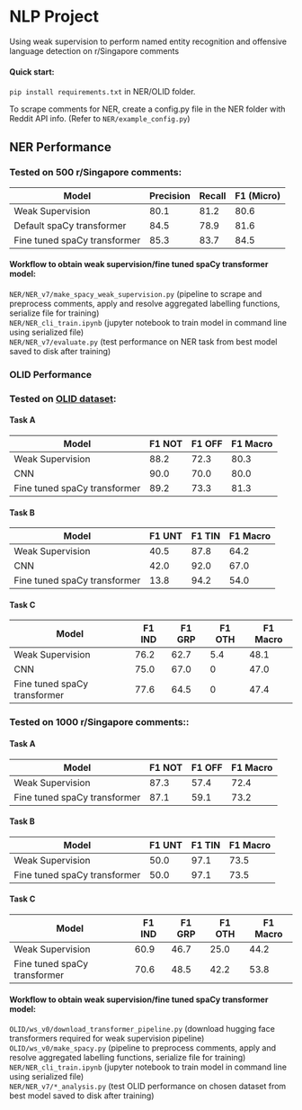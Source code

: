 # NLP Project
Using weak supervision to perform named entity recognition and offensive language detection on r/Singapore comments

#### Quick start: 
`pip install requirements.txt` in NER/OLID folder.

To scrape comments for NER, create a config.py file in the NER folder with Reddit API info. (Refer to `NER/example_config.py`)

## NER Performance

### Tested on 500 r/Singapore comments:
|Model     |Precision|Recall|F1 (Micro)|
| -------- | ------- | ---- | ---- |
|Weak Supervision|80.1|81.2|80.6|
|Default spaCy transformer|84.5|78.9|81.6|
|Fine tuned spaCy transformer|85.3|83.7|84.5|  
  
#### Workflow to obtain weak supervision/fine tuned spaCy transformer model:  
`NER/NER_v7/make_spacy_weak_supervision.py` (pipeline to scrape and preprocess comments, apply and resolve aggregated labelling functions, serialize file for training)  
`NER/NER_cli_train.ipynb` (jupyter notebook to train model in command line using serialized file)  
`NER/NER_v7/evaluate.py` (test performance on NER task from best model saved to disk after training)  


### OLID Performance

### Tested on [OLID dataset](https://sites.google.com/site/offensevalsharedtask/olid):

#### Task A
|Model|F1 NOT|F1 OFF|F1 Macro|
| --- | --- | --- | --- |
|Weak Supervision|88.2|72.3|80.3|
|CNN|90.0|70.0|80.0|
|Fine tuned spaCy transformer|89.2|73.3|81.3|  

#### Task B
|Model|F1 UNT|F1 TIN|F1 Macro|
| --- | --- | --- | --- |
|Weak Supervision|40.5|87.8|64.2|
|CNN|42.0|92.0|67.0|
|Fine tuned spaCy transformer|13.8|94.2|54.0|  

#### Task C
|Model|F1 IND|F1 GRP|F1 OTH|F1 Macro|
| --- | --- | --- | --- | --- |
|Weak Supervision|76.2|62.7|5.4|48.1|
|CNN|75.0|67.0|0|47.0|
|Fine tuned spaCy transformer|77.6|64.5|0|47.4|

### Tested on 1000 r/Singapore comments::

#### Task A
|Model|F1 NOT|F1 OFF|F1 Macro|
| --- | --- | --- | --- |
|Weak Supervision|87.3|57.4|72.4|
|Fine tuned spaCy transformer|87.1|59.1|73.2|  

#### Task B
|Model|F1 UNT|F1 TIN|F1 Macro|
| --- | --- | --- | --- |
|Weak Supervision|50.0|97.1|73.5|
|Fine tuned spaCy transformer|50.0|97.1|73.5|  

#### Task C
|Model|F1 IND|F1 GRP|F1 OTH|F1 Macro|
| --- | --- | --- | --- | --- |
|Weak Supervision|60.9|46.7|25.0|44.2|
|Fine tuned spaCy transformer|70.6|48.5|42.2|53.8|  
  
#### Workflow to obtain weak supervision/fine tuned spaCy transformer model:  
`OLID/ws_v0/download_transformer_pipeline.py` (download hugging face transformers required for weak supervision pipeline)  
`OLID/ws_v0/make_spacy.py` (pipeline to preprocess comments, apply and resolve aggregated labelling functions, serialize file for training)  
`NER/NER_cli_train.ipynb` (jupyter notebook to train model in command line using serialized file)  
`NER/NER_v7/*_analysis.py` (test OLID performance on chosen dataset from best model saved to disk after training) 
